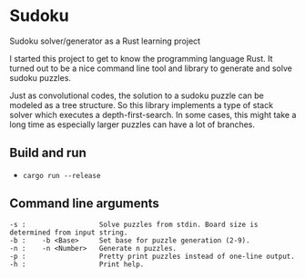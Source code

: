 # Sudoku

Sudoku solver/generator as a Rust learning project

I started this project to get to know the programming language Rust. It turned out to be a nice command line tool and library to generate and solve sudoku puzzles.

Just as convolutional codes, the solution to a sudoku puzzle can be modeled as a tree structure. So this library implements a type of stack solver which executes a depth-first-search. In some cases, this might take a long time as especially larger puzzles can have a lot of branches.

## Build and run

- `cargo run --release`

## Command line arguments

```
-s :                  Solve puzzles from stdin. Board size is determined from input string.
-b :    -b <Base>     Set base for puzzle generation (2-9).
-n :    -n <Number>   Generate n puzzles.
-p :                  Pretty print puzzles instead of one-line output.
-h :                  Print help.
```
